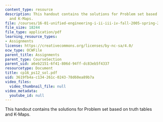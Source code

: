 ```yaml
---
content_type: resource
description: This handout contains the solutions for Problem set based on truth tables
  and K-Maps.
file: /courses/16-01-unified-engineering-i-ii-iii-iv-fall-2005-spring-2006/3619fb4ac134261c024378d60ea89b7a_cp16_ps12_sol.pdf
file_size: 18244
file_type: application/pdf
learning_resource_types:
- Assignments
license: https://creativecommons.org/licenses/by-nc-sa/4.0/
ocw_type: OCWFile
parent_title: Assignments
parent_type: CourseSection
parent_uid: a6eb2151-6f41-806d-94ff-dc83eb5f4337
resourcetype: Document
title: cp16_ps12_sol.pdf
uid: 3619fb4a-c134-261c-0243-78d60ea89b7a
video_files:
  video_thumbnail_file: null
video_metadata:
  youtube_id: null
---
```

This handout contains the solutions for Problem set based on truth tables and K-Maps.